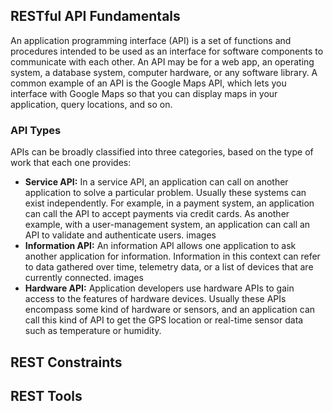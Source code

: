 ## RESTful API Fundamentals
An application programming interface (API) is a set of functions and procedures intended to be used as an interface for software components to communicate with each other. An API may be for a web app, an operating system, a database system, computer hardware, or any software library. A common example of an API is the Google Maps API, which lets you interface with Google Maps so that you can display maps in your application, query locations, and so on. 

### API Types

APIs can be broadly classified into three categories, based on the type of work that each one provides:
- **Service API:** In a service API, an application can call on another application to solve a particular problem. Usually these systems can exist independently. For example, in a payment system, an application can call the API to accept payments via credit cards. As another example, with a user-management system, an application can call an API to validate and authenticate users.
images
- **Information API:** An information API allows one application to ask another application for information. Information in this context can refer to data gathered over time, telemetry data, or a list of devices that are currently connected. 
images
- **Hardware API:** Application developers use hardware APIs to gain access to the features of hardware devices. Usually these APIs encompass some kind of hardware or sensors, and an application can call this kind of API to get the GPS location or real-time sensor data such as temperature or humidity. 

## REST Constraints
## REST Tools
